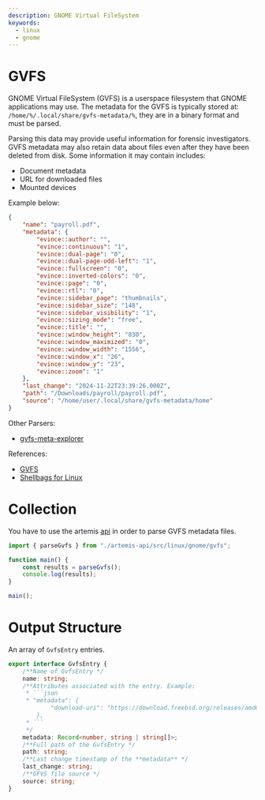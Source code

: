 ```yaml
---
description: GNOME Virtual FileSystem
keywords:
  - linux
  - gnome
---
```


# GVFS

GNOME Virtual FileSystem (GVFS) is a userspace filesystem that GNOME
applications may use. The metadata for the GVFS is typically stored at:
`/home/%/.local/share/gvfs-metadata/%`, they are in a binary format and must be
parsed.

Parsing this data may provide useful information for forensic investigators.
GVFS metadata may also retain data about files even after they have been deleted
from disk. Some information it may contain includes:

- Document metadata
- URL for downloaded files
- Mounted devices

Example below:

```json
{
    "name": "payroll.pdf",
    "metadata": {
        "evince::author": "",
        "evince::continuous": "1",
        "evince::dual-page": "0",
        "evince::dual-page-odd-left": "1",
        "evince::fullscreen": "0",
        "evince::inverted-colors": "0",
        "evince::page": "0",
        "evince::rtl": "0",
        "evince::sidebar_page": "thumbnails",
        "evince::sidebar_size": "148",
        "evince::sidebar_visibility": "1",
        "evince::sizing_mode": "free",
        "evince::title": "",
        "evince::window_height": "830",
        "evince::window_maximized": "0",
        "evince::window_width": "1556",
        "evince::window_x": "26",
        "evince::window_y": "23",
        "evince::zoom": "1"
    },
    "last_change": "2024-11-22T23:39:26.000Z",
    "path": "/Downloads/payroll/payroll.pdf",
    "source": "/home/user/.local/share/gvfs-metadata/home"
}
```

Other Parsers:

- [gvfs-meta-explorer](https://github.com/emanuele-f/gvfs-meta-explorer)

References:

- [GVFS](https://en.wikipedia.org/wiki/GVfs)
- [Shellbags for Linux](https://www.sciencedirect.com/science/article/abs/pii/S1742287615001085)

# Collection

You have to use the artemis [api](../../API/overview.md) in order to parse GVFS
metadata files.

```typescript
import { parseGvfs } from "./artemis-api/src/linux/gnome/gvfs";

function main() {
    const results = parseGvfs();
    console.log(results);
}

main();
```

# Output Structure

An array of `GvfsEntry` entries.

````typescript
export interface GvfsEntry {
    /**Name of GvfsEntry */
    name: string;
    /**Attributes associated with the entry. Example:
     * ```json
     * "metadata": {
            "download-uri": "https://download.freebsd.org/releases/amd64/amd64/ISO-IMAGES/14.1/FreeBSD-14.1-RELEASE-amd64-disc1.iso"
        },
     * ```
     */
    metadata: Record<number, string | string[]>;
    /**Full path of the GvfsEntry */
    path: string;
    /**Last change timestamp of the **metadata** */
    last_change: string;
    /**GFVS file source */
    source: string;
}
````
